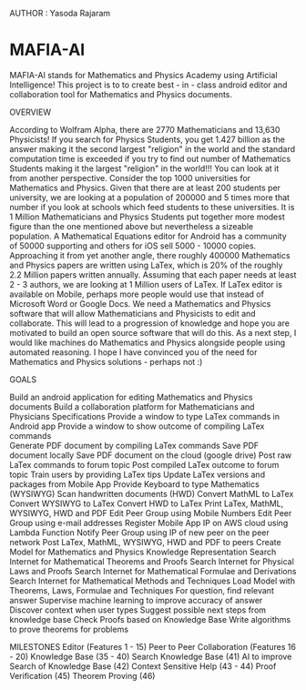 AUTHOR : Yasoda Rajaram 
# MAFIA-AI

MAFIA-AI stands for Mathematics and Physics Academy using Artificial Intelligence! This project is to to create best - in - class android editor and collaboration tool for Mathematics and Physics documents.
 
OVERVIEW

According to Wolfram Alpha, there are 2770 Mathematicians and 13,630 Physicists! If you search for Physics Students, you get 1.427 billion as the answer making it the second largest "religion" in the world and the standard computation time is exceeded if you try to find out number of Mathematics Students making it the largest "religion" in the world!!! You can look at it from another perspective. Consider the top 1000 universities for Mathematics and Physics. Given that there are at least 200 students per university, we are looking at a population of 200000 and 5 times more that number if you look at schools which feed students to these universities. It is 1 Million Mathematicians and Physics Students put together more modest figure than the one mentioned above but nevertheless a sizeable population. A Mathematical Equations editor for Android has a community of 50000 supporting and others for iOS sell 5000 - 10000 copies. Approaching it from yet another angle, there roughly 400000 Mathematics and Physics papers are written using LaTex, which is 20% of the roughly 2.2 Million papers written annually. Assuming that each paper needs at least 2 - 3 authors, we are looking at 1 Million users of LaTex. If LaTex editor is available on Mobile, perhaps more people would use that instead of Microsoft Word or Google Docs. We need a Mathematics and Physics software that will allow Mathematicians and Physicists to edit and collaborate. This will lead to a progression of knowledge and hope you are motivated to build an open source software that will do this. As a next step, I would like machines do Mathematics and Physics alongside people using automated reasoning. I hope I have convinced you of the need for Mathematics and Physics solutions - perhaps not :) 

GOALS

Build an android application for editing Mathematics and Physics documents 
Build a collaboration platform for Mathematicians and Physicians 
Specifications
Provide a window to type LaTex commands in Android app
Provide a window to show outcome of compiling LaTex commands  
Generate PDF document by compiling LaTex commands 
Save PDF document locally 
Save PDF document on the cloud (google drive)
Post raw LaTex commands to forum topic 
Post compiled LaTex outcome to forum topic 
Train users by providing LaTex tips 
Update LaTex versions and packages from Mobile App 
Provide Keyboard to type Mathematics (WYSIWYG)
Scan handwritten documents (HWD)
Convert MathML to LaTex
Convert WYSIWYG to LaTex
Convert HWD to LaTex
Print LaTex, MathML, WYSIWYG, HWD and PDF 
Edit Peer Group using Mobile Numbers 
Edit Peer Group using e-mail addresses 
Register Mobile App IP on AWS cloud using Lambda Function 
Notify Peer Group using IP of new peer on the peer network
Post LaTex, MathML, WYSIWYG, HWD and PDF  to peers
Create Model for Mathematics and Physics Knowledge Representation
Search Internet for Mathematical Theorems and Proofs 
Search Internet for Physical Laws and Proofs 
Search Internet for Mathematical Formulae and Derivations
Search Internet for Mathematical Methods and Techniques 
Load Model with Theorems, Laws, Formulae and Techniques
For question, find relevant answer 
Supervise machine learning to improve accuracy of answer 
Discover context when user types 
Suggest possible next steps from knowledge base 
Check Proofs based on Knowledge Base 
Write algorithms to prove theorems for problems 


MILESTONES 
Editor (Features 1 - 15) 
Peer to Peer Collaboration (Features 16 - 20)
Knowledge Base (35 - 40)
Search Knowledge Base (41)
AI to improve Search of Knowledge Base (42)
Context Sensitive Help (43 - 44)
Proof Verification (45)
Theorem Proving (46)
